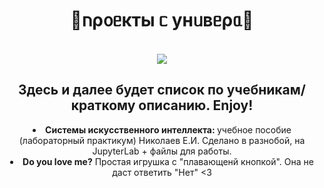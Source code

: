 <body>
  <center>
<h1 align="center"> 🤍𐌿ρ᧐ᥱκᴛы ᥴ унᥙʙᥱρᥲ🤍</h1>
<br>
<div align="center">
   <img src="https://i.pinimg.com/originals/c2/2c/0a/c22c0aca759129fb1aa1c72ded1561e5.jpg"  />
</div>
<div>
  <h2>Здесь и далее будет список по учебникам/краткому описанию. Enjoy!</h2>
</div>
  <li>
    <b>Системы искусственного интеллекта: </b>учебное пособие (лабораторный практикум) Николаев Е.И.
    Сделано в разнобой, на JupyterLab + файлы для работы.
  </li>
  <li>
    <b>Do you love me?</b> Простая игрушка с "плавающенй кнопкой". Она не даст ответить "Нет" <3
  </li>
